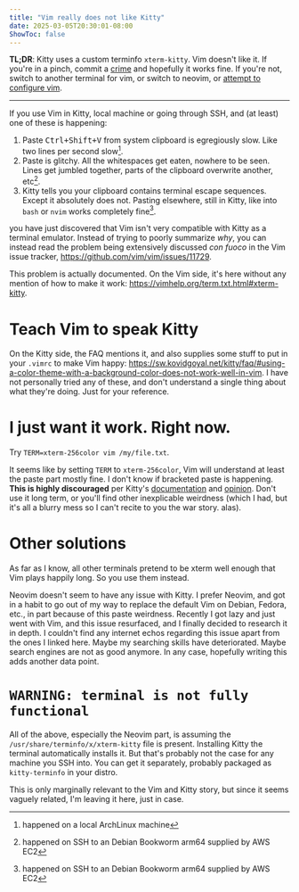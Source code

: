 ```yaml
---
title: "Vim really does not like Kitty"
date: 2025-03-05T20:30:01-08:00
ShowToc: false
---
```


**TL;DR**: Kitty uses a custom terminfo `xterm-kitty`. Vim doesn't like it.
If you're in a pinch, commit a [crime](#i-just-want-it-work-right-now) and hopefully it works fine.
If you're not, switch to another terminal for vim, or switch to neovim, or [attempt to configure vim](#teach-vim-to-speak-kitty).

---

If you use Vim in Kitty, local machine or going through SSH, and (at least) one of these is happening:

1. Paste <kbd>Ctrl+Shift+V</kbd> from system clipboard is egregiously slow. Like two lines per second slow[^arch].
2. Paste is glitchy. All the whitespaces get eaten, nowhere to be seen. Lines get jumbled together, parts of the clipboard overwrite another, etc[^debian].
3. Kitty tells you your clipboard contains terminal escape sequences. Except it absolutely does not. Pasting elsewhere, still in Kitty, like into `bash` or `nvim` works completely fine[^debian].

[^arch]: happened on a local ArchLinux machine
[^debian]: happened on SSH to an Debian Bookworm arm64 supplied by AWS EC2

you have just discovered that Vim isn't very compatible with Kitty as a terminal emulator. Instead of trying to poorly summarize _why_, you can instead read the problem being extensively discussed _con fuoco_ in the Vim issue tracker, <https://github.com/vim/vim/issues/11729>.

This problem is actually documented. On the Vim side, it's here without any mention of how to make it work: <https://vimhelp.org/term.txt.html#xterm-kitty>.

# Teach Vim to speak Kitty
On the Kitty side, the FAQ mentions it, and also supplies some stuff to put in your `.vimrc` to make Vim happy: <https://sw.kovidgoyal.net/kitty/faq/#using-a-color-theme-with-a-background-color-does-not-work-well-in-vim>.
I have not personally tried any of these, and don't understand a single thing about what they're doing. Just for your reference.

# I just want it work. Right now.
Try `TERM=xterm-256color vim /my/file.txt`.

It seems like by setting `TERM` to `xterm-256color`, Vim will understand at least the paste part mostly fine. I don't know if bracketed paste is happening.
**This is highly discouraged** per Kitty's [documentation](https://sw.kovidgoyal.net/kitty/faq/#i-get-errors-about-the-terminal-being-unknown-or-opening-the-terminal-failing-or-functional-keys-like-arrow-keys-don-t-work) and [opinion](https://github.com/kovidgoyal/kitty/issues/2192).
Don't use it long term, or you'll find other inexplicable weirdness (which I had, but it's all a blurry mess so I can't recite to you the war story. alas).

# Other solutions
As far as I know, all other terminals pretend to be xterm well enough that Vim plays happily long. So you use them instead.

Neovim doesn't seem to have any issue with Kitty.
I prefer Neovim, and got in a habit to go out of my way to replace the default Vim on Debian, Fedora, etc., in part because of this paste weirdness.
Recently I got lazy and just went with Vim, and this issue resurfaced, and I finally decided to research it in depth.
I couldn't find any internet echos regarding this issue apart from the ones I linked here. Maybe my searching skills have deteriorated. Maybe search engines are not as good anymore. In any case, hopefully writing this adds another data point.

# `WARNING: terminal is not fully functional`
All of the above, especially the Neovim part, is assuming the `/usr/share/terminfo/x/xterm-kitty` file is present.
Installing Kitty the terminal automatically installs it.
But that's probably not the case for any machine you SSH into.
You can get it separately, probably packaged as `kitty-terminfo` in your distro.

This is only marginally relevant to the Vim and Kitty story, but since it seems vaguely related, I'm leaving it here, just in case.

